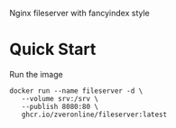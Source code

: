 Nginx fileserver with fancyindex style

# Quick Start

Run the image

```
docker run --name fileserver -d \
   --volume srv:/srv \
   --publish 8080:80 \
   ghcr.io/zveronline/fileserver:latest
```